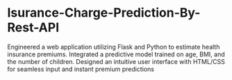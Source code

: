 # Isurance-Charge-Prediction-By-Rest-API
Engineered a web application utilizing Flask and Python to estimate health insurance premiums. Integrated a predictive model trained on age, BMI, and the number of children. Designed an intuitive user interface with HTML/CSS for seamless input and instant premium predictions
